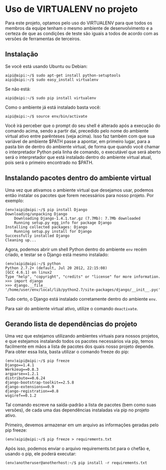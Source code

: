 # Uso de VIRTUALENV no projeto

Para este projeto, optamos pelo uso do VIRTUALENV para que todos os membros da equipe tenham o mesmo ambiente de desenvolvimento e a certeza de que as condições de teste são iguais a todos de acordo com as versões de ferramentas de terceiros.

## Instalação

Se você está usando Ubuntu ou Debian:

```
aipi@aipi:~/$ sudo apt-get install python-setuptools
aipi@aipi:~/$ sudo easy_install virtualenv
```

Se não está:

```
aipi@aipi:~/$ sudo pip install virtualenv
```

Como o ambiente já está instalado basta você:

``` 
aipi@aipi:~/$ source env/bin/activate
```

Você irá perceber que o prompt do seu shell é alterado após a execução do comando acima, sendo a partir daí, precedido pelo nome do ambiente virtual ativo entre parênteses (veja acima). Isso faz também com que sua variável de ambiente $PATH passe a apontar, em primeiro lugar, para a pasta bin de dentro do ambiente virtual, de forma que quando você chamar o interpretador Python pela linha de comando, o executável que será aberto será o interpretador que está instalado dentro do ambiente virtual atual, pois será o primeiro encontrado no $PATH.

## Instalando pacotes dentro do ambiente virtual

Uma vez que ativamos o ambiente virtual que desejamos usar, podemos então instalar os pacotes que forem necessários para nosso projeto. Por exemplo:

```
(env)aipi@aipi:~/$ pip install Django
Downloading/unpacking Django
    Downloading Django-1.4.1.tar.gz (7.7Mb): 7.7Mb downloaded
    Running setup.py egg_info for package Django
Installing collected packages: Django
    Running setup.py install for Django
Successfully installed Django
Cleaning up...
```

Agora, podemos abrir um shell Python dentro do ambiente `env` recém criado, e testar se o Django está mesmo instalado:

```
(env)aipi@aipi:~/$ python
Python 2.7.2+ (default, Jul 20 2012, 22:15:08) 
[GCC 4.6.1] on linux2
Type "help", "copyright", "credits" or "license" for more information.
>>> import django
>>> django.__file__
'/home/user/env/local/lib/python2.7/site-packages/django/__init__.pyc'
```

Tudo certo, o Django está instalado corretamente dentro do ambiente `env`.

Para sair do ambiente virtual ativo, utilize o comando `deactivate`.

## Gerando lista de dependências do projeto

Uma vez que estejamos utilizando ambientes virtuais para nossos projetos, e que estejamos instalando todos os pacotes necessários via pip, temos facilmente em mãos a lista de pacotes dos quais nosso projeto depende. Para obter essa lista, basta utilizar o comando freeze do pip:

```
(env)aipi@aipi:~/$ pip freeze
Django==1.4.1
Werkzeug==0.8.3
argparse==1.2.1
distribute==0.6.24
django-bootstrap-toolkit==2.5.8
django-extensions==0.9
django-registration==0.8
wsgiref==0.1.2
```

Tal comando escreve na saída-padrão a lista de pacotes (bem como suas versões), de cada uma das dependências instaladas via pip no projeto ativo. 

Primeiro, devemos armazenar em um arquivo as informações geradas pelo pip freeze:

```
(env)aipi@aipi:~/$ pip freeze > requirements.txt
```

Após isso, podemos enviar o arquivo requirements.txt para o chefão e, usando o pip, ele poderá executar:

```
(env)anotheruser@anotherhost:~/$ pip install -r requirements.txt
```
